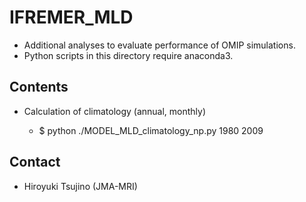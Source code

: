 IFREMER_MLD
========

  * Additional analyses to evaluate performance of OMIP simulations.
  * Python scripts in this directory require anaconda3.


Contents
-------

  * Calculation of climatology (annual, monthly)

    - $ python ./MODEL_MLD_climatology_np.py 1980 2009


Contact
--------

  * Hiroyuki Tsujino (JMA-MRI)
